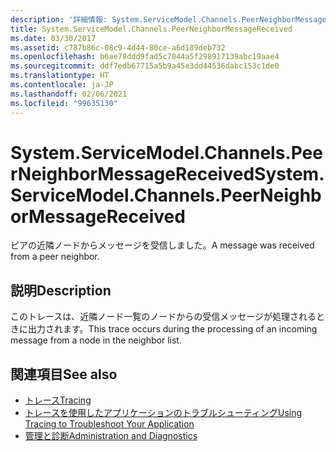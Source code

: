 ```yaml
---
description: '詳細情報: System.ServiceModel.Channels.PeerNeighborMessageReceived'
title: System.ServiceModel.Channels.PeerNeighborMessageReceived
ms.date: 03/30/2017
ms.assetid: c787b86c-08c9-4d44-80ce-a6d189deb732
ms.openlocfilehash: b6ae78ddd9fad5c7044a5f298917139abc19aae4
ms.sourcegitcommit: ddf7edb67715a5b9a45e3dd44536dabc153c1de0
ms.translationtype: HT
ms.contentlocale: ja-JP
ms.lasthandoff: 02/06/2021
ms.locfileid: "99635130"
---
```

# <a name="systemservicemodelchannelspeerneighbormessagereceived"></a><span data-ttu-id="ef48f-103">System.ServiceModel.Channels.PeerNeighborMessageReceived</span><span class="sxs-lookup"><span data-stu-id="ef48f-103">System.ServiceModel.Channels.PeerNeighborMessageReceived</span></span>

<span data-ttu-id="ef48f-104">ピアの近隣ノードからメッセージを受信しました。</span><span class="sxs-lookup"><span data-stu-id="ef48f-104">A message was received from a peer neighbor.</span></span>  
  
## <a name="description"></a><span data-ttu-id="ef48f-105">説明</span><span class="sxs-lookup"><span data-stu-id="ef48f-105">Description</span></span>  

 <span data-ttu-id="ef48f-106">このトレースは、近隣ノード一覧のノードからの受信メッセージが処理されるときに出力されます。</span><span class="sxs-lookup"><span data-stu-id="ef48f-106">This trace occurs during the processing of an incoming message from a node in the neighbor list.</span></span>  
  
## <a name="see-also"></a><span data-ttu-id="ef48f-107">関連項目</span><span class="sxs-lookup"><span data-stu-id="ef48f-107">See also</span></span>

- [<span data-ttu-id="ef48f-108">トレース</span><span class="sxs-lookup"><span data-stu-id="ef48f-108">Tracing</span></span>](index.md)
- [<span data-ttu-id="ef48f-109">トレースを使用したアプリケーションのトラブルシューティング</span><span class="sxs-lookup"><span data-stu-id="ef48f-109">Using Tracing to Troubleshoot Your Application</span></span>](using-tracing-to-troubleshoot-your-application.md)
- [<span data-ttu-id="ef48f-110">管理と診断</span><span class="sxs-lookup"><span data-stu-id="ef48f-110">Administration and Diagnostics</span></span>](../index.md)
